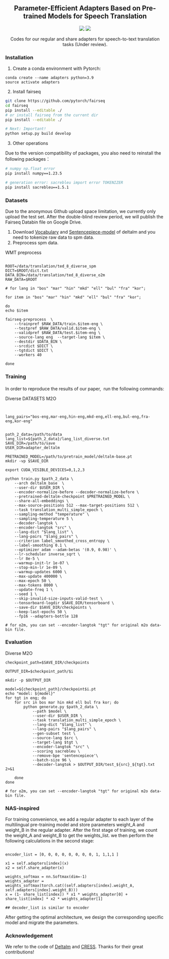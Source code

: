 






<h2 align="center">
Parameter-Efficient Adapters Based on Pre-trained Models for Speech Translation
</h2>

<p align="center">
  <!-- <img src="https://img.shields.io/badge/EMNLP-2023-brightgreen"> -->
  <!-- <under review><img src="http://img.shields.io/badge/Paper-PDF-red.svg"></a> -->
  <img src="https://img.shields.io/badge/License-Apache%202.0-blue.svg">
  <img src="https://img.shields.io/badge/PyTorch-%23EE4C2C.svg?e&logo=PyTorch&logoColor=white">
</p>

<p align="center">
 Codes for our regular and share adapters for speech-to-text translation tasks (Under review). 
</p>


### Installation

1. Create a conda environment with Pytorch:

```
conda create --name adapters python=3.9
source activate adapters
```

2. Install fairseq

```bash
git clone https://github.com/pytorch/fairseq
cd fairseq
pip install --editable ./
# or install fairseq from the current dir
pip install --editable ./

# Next: Important!
python setup.py build develop


```

3. Other operations

Due to the version compatibility of packages, you also need to reinstall the following packages：

```bash
# numpy np.float error 
pip install numpy==1.23.5

# generation error: sacrebleu import error TOKENIZER 
pip install sacrebleu==1.5.1
```

### Datasets

<!-- #### Mustc v1 -->

Due to the anonymous Github upload space limitation, we currently only upload the test set. After the double-blind review period, we will publish the Fairseq Databin file on Google Drive.

1.  Download [Vocabulary](https://deltalm.blob.core.windows.net/deltalm/dict.txt) and [ Sentencepiece-model](https://deltalm.blob.core.windows.net/deltalm/spm.model) of deltalm and you need to tokenize raw data to spm data. 
2.  Preprocess spm data. 

WMT preprocess

```

ROOT=/data/translation/ted_8_diverse_spm
DICT=$ROOT/dict.txt
DATA_BIN=/data/translation/ted_8_diverse_o2m
RAW_DATA=$ROOT

# for lang in "bos" "mar" "hin" "mkd" "ell" "bul" "fra" "kor";

for item in "bos" "mar" "hin" "mkd" "ell" "bul" "fra" "kor";

do 
echo $item

fairseq-preprocess  \
    --trainpref $RAW_DATA/train.$item-eng \
    --testpref $RAW_DATA/valid.$item-eng \
    --validpref $RAW_DATA/test.$item-eng \
    --source-lang eng  --target-lang $item \
    --destdir $DATA_BIN \
    --srcdict $DICT \
    --tgtdict $DICT \
    --workers 40

done
```

### Training


#### 

In order to reproduce the results of our paper,  run the following commands:

Diverse DATASETS M2O

```


lang_pairs="bos-eng,mar-eng,hin-eng,mkd-eng,ell-eng,bul-eng,fra-eng,kor-eng"


path_2_data=/path/to/data
lang_list=${path_2_data}/lang_list_diverse.txt
SAVE_DIR=/path/to/save
USER_DIR=adapter_deltalm

PRETRAINED_MODEL=/path/to/pretrain_model/deltalm-base.pt
mkdir -vp $SAVE_DIR

export CUDA_VISIBLE_DEVICES=0,1,2,3

python train.py $path_2_data \
    --arch deltalm_base  \
    --user-dir $USER_DIR \
    --encoder-normalize-before --decoder-normalize-before \
    --pretrained-deltalm-checkpoint $PRETRAINED_MODEL \
    --share-all-embeddings \
    --max-source-positions 512 --max-target-positions 512 \
    --task translation_multi_simple_epoch \
    --sampling-method "temperature" \
    --sampling-temperature 5 \
    --decoder-langtok \
    --encoder-langtok "src" \
    --lang-dict "$lang_list" \
    --lang-pairs "$lang_pairs" \
    --criterion label_smoothed_cross_entropy \
    --label-smoothing 0.1 \
    --optimizer adam --adam-betas '(0.9, 0.98)' \
    --lr-scheduler inverse_sqrt \
    --lr 8e-5 \
    --warmup-init-lr 1e-07 \
    --stop-min-lr 1e-09 \
    --warmup-updates 6000 \
    --max-update 400000 \
    --max-epoch 50 \
    --max-tokens 8000 \
    --update-freq 1 \
    --seed 1 \
    --skip-invalid-size-inputs-valid-test \
    --tensorboard-logdir $SAVE_DIR/tensorboard \
    --save-dir $SAVE_DIR/checkpoints \
    --keep-last-epochs 50 \
    --fp16 --adapters-bottle 128

# for o2m, you can set --encoder-langtok "tgt" for original m2o data-bin file.
```

### Evaluation

Diverse M2O

```
checkpoint_path=$SAVE_DIR/checkpoints

OUTPUT_DIR=$checkpoint_path/$i

mkdir -p $OUTPUT_DIR

model=${checkpoint_path}/checkpoint$i.pt
echo "model: ${model}"
for tgt in eng; do
    for src in bos mar hin mkd ell bul fra kor; do
        python generate.py $path_2_data \
            --path $model \
            --user-dir $USER_DIR \
            --task translation_multi_simple_epoch \
            --lang-dict "$lang_list" \
            --lang-pairs "$lang_pairs" \
            --gen-subset test \
            --source-lang $src \
            --target-lang $tgt \
            --encoder-langtok "src" \
            --scoring sacrebleu \
            --remove-bpe 'sentencepiece'\
            --batch-size 96 \
            --decoder-langtok > $OUTPUT_DIR/test_${src}_${tgt}.txt 2>&1

    done
done

# for o2m, you can set --encoder-langtok "tgt" for original m2o data-bin file.
```

### NAS-inspired

For training convenience, we add a regular adapter to each layer of the multilingual pre-training model and store parameters weight_A and weight_B in the regular adapter. After the first stage of training, we count the weight_A and weight_B to get the weights_list. we then perform the following calculations in the second stage:

```

encoder_list = [0, 0, 0, 0, 0, 0, 0, 0, 1, 1,1,1 ]

x1 = self.adapters[index](x)
x2 = self.share_adapter(x)

weights_softmax = nn.Softmax(dim=-1)
weights_adapter = weights_softmax(torch.cat((self.adapters[index].weight_A, self.adapters[index].weight_B)))
x = (1- share_list[index]) * x1 * weights_adapter[0] + share_list[index] * x2 * weights_adapter[1]

## decoder_list is similar to encoder
```

After getting the optimal architecture, we design the corresponding specific model and migrate the parameters.


### Acknowledgement

We refer to the code of [Deltalm](https://github.com/microsoft/unilm/tree/master/deltalm) and [CRESS](https://github.com/ictnlp/CRESS). Thanks for their great contributions!
